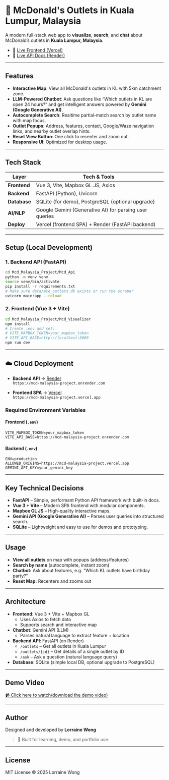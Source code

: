 # 🍔 McDonald's Outlets in Kuala Lumpur, Malaysia

A modern full-stack web app to **visualize**, **search**, and **chat** about McDonald’s outlets in **Kuala Lumpur, Malaysia**.

- 🔗 [Live Frontend (Vercel)](https://mcd-malaysia-project.vercel.app)  
- 🔗 [Live API Docs (Render)](https://mcd-malaysia-project.onrender.com/docs)

---

## Features

- **Interactive Map**: View all McDonald's outlets in KL with 5km catchment zone.
- **LLM-Powered Chatbot**: Ask questions like “Which outlets in KL are open 24 hours?” and get intelligent answers powered by **Gemini (Google Generative AI)**.
- **Autocomplete Search**: Realtime partial-match search by outlet name with map focus.
- **Outlet Popups**: Address, features, contact, Google/Waze navigation links, and nearby outlet overlap hints.
- **Reset View Button**: One click to recenter and zoom out.
- **Responsive UI**: Optimized for desktop usage.

---

## Tech Stack

| Layer       | Tech & Tools                                                  |
|-------------|---------------------------------------------------------------|
| **Frontend** | Vue 3, Vite, Mapbox GL JS, Axios                             |
| **Backend**  | FastAPI (Python), Uvicorn                                    |
| **Database** | SQLite (for demo), PostgreSQL (optional upgrade)             |
| **AI/NLP**   | Google Gemini (Generative AI) for parsing user queries       |
| **Deploy**   | Vercel (frontend SPA) + Render (FastAPI backend)             |

---

## Setup (Local Development)

### 1. Backend API (FastAPI)

```bash
cd Mcd_Malaysia_Project/Mcd_Api
python -m venv venv
source venv/bin/activate
pip install -r requirements.txt
# Make sure data/mcd_outlets.db exists or run the scraper
uvicorn main:app --reload
```

### 2. Frontend (Vue 3 + Vite)

```bash
cd Mcd_Malaysia_Project/Mcd_Visualizer
npm install
# Create .env and set:
# VITE_MAPBOX_TOKEN=your_mapbox_token
# VITE_API_BASE=http://localhost:8000
npm run dev
```

---

## ☁️ Cloud Deployment

- **Backend API** → [Render](https://render.com/)  
  `https://mcd-malaysia-project.onrender.com`

- **Frontend SPA** → [Vercel](https://vercel.com/)  
  `https://mcd-malaysia-project.vercel.app`

### Required Environment Variables

#### Frontend (`.env`)
```env
VITE_MAPBOX_TOKEN=your_mapbox_token
VITE_API_BASE=https://mcd-malaysia-project.onrender.com
```

#### Backend (`.env`)
```env
ENV=production
ALLOWED_ORIGINS=https://mcd-malaysia-project.vercel.app
GEMINI_API_KEY=your_gemini_key
```

---

## Key Technical Decisions

- **FastAPI** – Simple, performant Python API framework with built-in docs.
- **Vue 3 + Vite** – Modern SPA frontend with modular components.
- **Mapbox GL JS** – High-quality interactive maps.
- **Gemini API (Google Generative AI)** – Parses user queries into structured search.
- **SQLite** – Lightweight and easy to use for demos and prototyping.

---

## Usage

- **View all outlets** on map with popups (address/features)
- **Search by name** (autocomplete, instant zoom)
- **Chatbot:** Ask about features, e.g. “Which KL outlets have birthday party?”
- **Reset Map:** Recenters and zooms out

---

## Architecture
- **Frontend**: Vue 3 + Vite + Mapbox GL
  - Uses Axios to fetch data
  - Supports search and interactive map
- **Chatbot**: Gemini API (LLM)
  - Parses natural language to extract feature + location
- **Backend API**: FastAPI (on Render)
  - `/outlets` – Get all outlets in Kuala Lumpur
  - `/outlets/{id}` – Get details of a single outlet by ID
  - `/ask` – Ask a question (natural language query) 
- **Database**: SQLite (simple local DB, optional upgrade to PostgreSQL)

---

## Demo Video

[📹 Click here to watch/download the demo video)](./videos/demo.mp4)

---

## Author

Designed and developed by **Lorraine Wong**

> 🧡 Built for learning, demo, and portfolio use.

---

## License

MIT License © 2025 Lorraine Wong  
